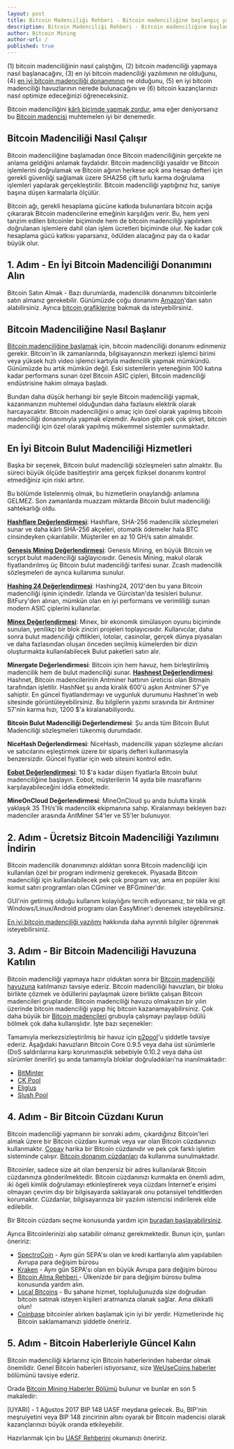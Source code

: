 ```yaml
---
layout: post
title: Bitcoin Madenciliği Rehberi - Bitcoin madenciliğine başlangıç yapmak
description: Bitcoin Madenciliği Rehberi - Bitcoin madenciliğine başlangıç yapmak
author: Bitcoin Mining
author-url: /
published: true
---
```


(1) bitcoin madenciliğinin nasıl çalıştığını, (2) bitcoin madenciliği yapmaya nasıl başlanacağını, (3) en iyi bitcoin madenciliği yazılımının ne olduğunu, (4) <a href="https://www.bitcoinmining.com/bitcoin-mining-hardware/">en iyi bitcoin madenciliği donanımının</a> ne olduğunu, (5) en iyi bitcoin madenciliği havuzlarının nerede bulunacağını ve (6) bitcoin kazançlarınızı nasıl optimize edeceğinizi öğreneceksiniz.

Bitcoin madenciliğini <a href="https://www.bitcoinmining.com/bitcoin-mining-profitability/">kârlı biçimde yapmak zordur</a>, ama eğer deniyorsanız bu <a href="http://geni.us/37CM">Bitcoin madencisi</a> muhtemelen iyi bir denemedir. 

<h2>Bitcoin Madenciliği Nasıl Çalışır</h2>

Bitcoin madenciliğine başlamadan önce Bitcoin madenciliğinin gerçekte ne anlama geldiğini anlamak faydalıdır. Bitcoin madenciliği yasaldır ve Bitcoin işlemlerini doğrulamak ve Bitcoin ağının herkese açık ana hesap defteri için gerekli güvenliği sağlamak üzere SHA256 çift turlu karma doğrulama işlemleri yapılarak gerçekleştirilir. Bitcoin madenciliği yaptığınız hız, saniye başına düşen karmalarla ölçülür.

Bitcoin ağı, gerekli hesaplama gücüne katkıda bulunanlara bitcoin açığa çıkararak Bitcoin madencilerine emeğinin karşılığını verir. Bu, hem yeni tanzim edilen bitcoinler biçiminde hem de bitcoin madenciliği yapılırken doğrulanan işlemlere dahil olan işlem ücretleri biçiminde olur. Ne kadar çok hesaplama gücü katkısı yaparsanız, ödülden alacağınız pay da o kadar büyük olur.

<h2>1. Adım - En İyi Bitcoin Madenciliği Donanımını Alın</h2>

Bitcoin Satın Almak - Bazı durumlarda, madencilik donanımını bitcoinlerle satın almanız gerekebilir. Günümüzde çoğu donanımı <a href="http://geni.us/37CM">Amazon</a>'dan satın alabilirsiniz. Ayrıca <a href="http://www.bitcoincharts.com/">bitcoin grafiklerine</a> bakmak da isteyebilirsiniz. 

<h2>Bitcoin Madenciliğine Nasıl Başlanır</h2>

<a href="https://www.bitcoinmining.com/bitcoin-mining-for-beginners-how-to-mine-bitcoins/">Bitcoin madenciliğine başlamak</a> için, bitcoin madenciliği donanımı edinmeniz gerekir. Bitcoin'in ilk zamanlarında, bilgisayarınızın merkezi işlemci birimi veya yüksek hızlı video işlemci kartıyla madencilik yapmak mümkündü. Günümüzde bu artık mümkün değil. Eski sistemlerin yeteneğinin 100 katına kadar performans sunan özel Bitcoin ASIC çipleri, Bitcoin madenciliği endüstrisine hakim olmaya başladı.

Bundan daha düşük herhangi bir şeyle Bitcoin madenciliği yapmak, kazanmanızın muhtemel olduğundan daha fazlasını elektrik olarak harcayacaktır. Bitcoin madenciliğini o amaç için özel olarak yapılmış bitcoin madenciliği donanımıyla yapmak elzemdir. Avalon gibi pek çok şirket, bitcoin madenciliği için özel olarak yapılmış mükemmel sistemler sunmaktadır.

<h2>En İyi Bitcoin Bulut Madenciliği Hizmetleri</h2>

Başka bir seçenek, Bitcoin bulut madenciliği sözleşmeleri satın almaktır. Bu süreci büyük ölçüde basitleştirir ama gerçek fiziksel donanımı kontrol etmediğiniz için riski artırır.

Bu bölümde listelenmiş olmak, bu hizmetlerin onaylandığı anlamına GELMEZ. Son zamanlarda muazzam miktarda Bitcoin bulut madenciliği sahtekarlığı oldu.

<strong><a href="http://geni.us/hashflare">Hashflare Değerlendirmesi</a></strong>: Hashflare, SHA-256 madencilik sözleşmeleri sunar ve daha kârlı SHA-256 akçeleri, otomatik ödemeler hala BTC cinsindeyken çıkarılabilir. Müşteriler en az 10 GH/s satın almalıdır.

<strong><a href="http://geni.us/advendorgm">Genesis Mining Değerlendirmesi</a></strong>: Genesis Mining, en büyük Bitcoin ve scrypt bulut madenciliği sağlayıcısıdır. Genesis Mining, makul olarak fiyatlandırılmış üç Bitcoin bulut madenciliği tarifesi sunar. Zcash madencilik sözleşmeleri de ayrıca kullanıma sunulur.

<strong><a href="http://geni.us/hashing24">Hashing 24 Değerlendirmesi</a></strong>: Hashing24, 2012'den bu yana Bitcoin madenciliği işinin içindedir. İzlanda ve Gürcistan'da tesisleri bulunur. BitFury'den alınan, mümkün olan en iyi performans ve verimliliği sunan modern ASIC çiplerini kullanırlar.

<strong><a href="http://geni.us/minex">Minex Değerlendirmesi</a></strong>: Minex, bir ekonomik simülasyon oyunu biçiminde sunulan, yenilikçi bir blok zinciri projeleri toplayıcısıdır. Kullanıcılar, daha sonra bulut madenciliği çiftlikleri, lotolar, casinolar, gerçek dünya piyasaları ve daha fazlasından oluşan önceden seçilmiş kümelerden bir dizin oluşturmakta kullanılabilecek Bulut paketleri satın alır.

<strong>Minergate Değerlendirmesi</strong>: Bitcoin için hem havuz, hem birleştirilmiş madencilik hem de bulut madenciliği sunar.
<strong><a href="http://geni.us/advendorgm">Hashnest Değerlendirmesi</a></strong>: Hashnet, Bitcoin madencilerinin Antminer hattının üreticisi olan Bitmain tarafından işletilir. HashNet şu anda kiralık 600'ü aşkın Antminer S7'ye sahiptir. En güncel fiyatlandırmayı ve uygunluk durumunu Hashnet'in web sitesinde görüntüleyebilirsiniz. Bu bilgilerin yazımı sırasında bir Antminer S7'nin karma hızı, 1200 $'a kiralanabiliyordu.

<strong>Bitcoin Bulut Madenciliği Değerlendirmesi</strong>: Şu anda tüm Bitcoin Bulut Madenciliği sözleşmeleri tükenmiş durumdadır.

<strong>NiceHash Değerlendirmesi</strong>: NiceHash, madencilik yapan sözleşme alıcıları ve satıcılarını eşleştirmek üzere bir sipariş defteri kullanmasıyla benzersizdir. Güncel fiyatlar için web sitesini kontrol edin.

<strong><a href="http://geni.us/hashflare">Eobot Değerlendirmesi</a></strong>: 10 $'a kadar düşen fiyatlarla Bitcoin bulut madenciliğine başlayın. Eobot, müşterilerin 14 ayda bile masraflarını karşılayabileceğini iddia etmektedir.

<strong>MineOnCloud Değerlendirmesi</strong>: MineOnCloud şu anda bulutta kiralık yaklaşık 35 TH/s'lik madencilik ekipmanına sahip. Kiralanmayı bekleyen bazı madenciler arasında AntMiner S4'ler ve S5'ler bulunuyor.

<h2>2. Adım - Ücretsiz Bitcoin Madenciliği Yazılımını İndirin</h2>

Bitcoin madencilik donanımınızı aldıktan sonra Bitcoin madenciliği için kullanılan özel bir program indirmeniz gerekecek. Piyasada Bitcoin madenciliği için kullanılabilecek pek çok program var, ama en popüler ikisi komut satırı programları olan CGminer ve BFGminer'dır.

GUI'nin getirmiş olduğu kullanım kolaylığını tercih ediyorsanız, bir tıkla ve git Windows/Linux/Android programı olan EasyMiner'ı denemek isteyebilirsiniz.

<a href="https://www.bitcoinmining.com/bitcoin-mining-software/">En iyi bitcoin madenciliği yazılımı</a> hakkında daha ayrıntılı bilgiler öğrenmek isteyebilirsiniz.

<h2>3. Adım - Bir Bitcoin Madenciliği Havuzuna Katılın</h2>

Bitcoin madenciliği yapmaya hazır olduktan sonra bir <a href="https://www.bitcoinmining.com/bitcoin-mining-pools/">Bitcoin madenciliği havuzuna</a> katılmanızı tavsiye ederiz. Bitcoin madenciliği havuzları, bir bloku birlikte çözmek ve ödüllerini paylaşmak üzere birlikte çalışan Bitcoin madencileri gruplarıdır. Bitcoin madenciliği havuzu olmaksızın bir yılın üzerinde bitcoin madenciliği yapıp hiç bitcoin kazanamayabilirsiniz. Çok daha büyük bir <a href="https://www.bitcoinminer.com/">Bitcoin madencileri</a> grubuyla çalışmayı paylaşıp ödülü bölmek çok daha kullanışlıdır. İşte bazı seçenekler:

Tamamıyla merkezsizleştirilmiş bir havuz için <a href="http://p2pool.in/">p2pool</a>'u şiddetle tavsiye ederiz.
Aşağıdaki havuzların Bitcoin Core 0.9.5 veya daha üst sürümlerle (DoS saldırılarına karşı korunmasızlık sebebiyle 0.10.2 veya daha üst sürümler önerilir) şu anda tamamıyla bloklar doğruladıkları'na inanılmaktadır:
<ul>
<li><a href="https://bitminter.com/">BitMinter</a></li>
<li><a href="http://www.kano.is/">CK Pool</a></li>
<li><a href="http://eligius.st/~gateway/">Eligius</a></li>
<li><a href="https://en.bitcoin.it/wiki/Bitcoin_Pooled_Mining">Slush Pool</a></li>
 </ul>
<h2>4. Adım - Bir Bitcoin Cüzdanı Kurun</h2>

Bitcoin madenciliği yapmanın bir sonraki adımı, çıkardığınız Bitcoin'leri almak üzere bir Bitcoin cüzdanı kurmak veya var olan Bitcoin cüzdanınızı kullanmaktır. <a href="http://geni.us/copay">Copay</a> harika bir Bitcoin cüzdanıdır ve pek çok farklı işletim sisteminde çalışır. <a href="http://geni.us/ledger">Bitcoin donanım cüzdanları</a> da kullanıma sunulmaktadır.

Bitcoinler, sadece size ait olan benzersiz bir adres kullanılarak Bitcoin cüzdanınıza gönderilmektedir. Bitcoin cüzdanınızı kurmakta en önemli adım, iki ögeli kimlik doğrulamayı etkinleştirerek veya cüzdanı İnternet'e erişimi olmayan çevrim dışı bir bilgisayarda saklayarak onu potansiyel tehditlerden korumaktır. Cüzdanlar, bilgisayarınıza bir yazılım istemcisi indirilerek elde edilebilir.

Bir Bitcoin cüzdanı seçme konusunda yardım için <a href="https://www.weusecoins.com/en/find-the-best-bitcoin-wallet/">buradan başlayabilirsiniz</a>.

Ayrıca Bitcoinlerinizi alıp satabilir olmanız gerekmektedir. Bunun için, şunları öneririz:
<ul>
<li><a href="http://geni.us/spectrocoin">SpectroCoin</a> - Aynı gün SEPA'sı olan ve kredi kartlarıyla alım yapılabilen Avrupa para değişim bürosu</li>
<li><a href="https://www.kraken.com/">Kraken</a> - Aynı gün SEPA'sı olan en büyük Avrupa para değişim bürosu</li>
<li><a href="https://www.weusecoins.com/en/how-buy-bitcoins-online-best-bitcoin-exchange-rate-bitcoin-price/">Bitcoin Alma Rehberi </a>- Ülkenizde bir para değişim bürosu bulma konusunda yardım alın. </li>
<li><a href="http://geni.us/localbitcoins">Local Bitcoins</a> - Bu şahane hizmet, topluluğunuzda size doğrudan bitcoin satmak isteyen kişileri aratmanıza olanak sağlar. Ama dikkatli olun!</li>
<li><a href="http://geni.us/coinbase">Coinbase</a> bitcoinler alırken başlamak için iyi bir yerdir. Hizmetlerinde hiç Bitcoin saklamamanızı şiddetle öneririz.</li>
</ul>
<h2>5. Adım - Bitcoin Haberleriyle Güncel Kalın</h2>

Bitcoin madenciliği kârlarınız için Bitcoin haberlerinden haberdar olmak önemlidir. Genel Bitcoin haberleri istiyorsanız, size <a href="https://www.weusecoins.com/news/">WeUseCoins haberler</a> bölümünü tavsiye ederiz.

Orada <a href="https://www.bitcoinmining.com/news/">Bitcoin Mining Haberler Bölümü</a> bulunur ve bunlar en son 5 makaledir:

[UYARI] - 1 Ağustos 2017 BIP 148 UASF meydana gelecek. Bu, BIP'nin meşruiyetini veya BIP 148 zincirinin altını oyarak bir Bitcoin madencisi olarak kazançlarınızı büyük oranda etkileyebilir.

Hazırlanmak için bu <a href="https://www.weusecoins.com/uasf-guide/">UASF Rehberini</a> okumanızı öneririz.


